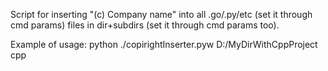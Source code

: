 Script for inserting "(c) Company name" into all .go/.py/etc (set it through cmd params) files in dir+subdirs (set it through cmd params too).

Example of usage: python ./copirightInserter.pyw D:/MyDirWithCppProject cpp

